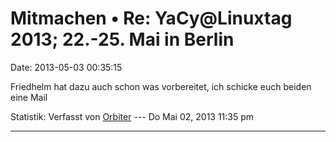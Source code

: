 Mitmachen • Re: YaCy\@Linuxtag 2013; 22.-25. Mai in Berlin
==========================================================

Date: 2013-05-03 00:35:15

Friedhelm hat dazu auch schon was vorbereitet, ich schicke euch beiden
eine Mail

Statistik: Verfasst von
[Orbiter](http://forum.yacy-websuche.de/memberlist.php?mode=viewprofile&u=2)
--- Do Mai 02, 2013 11:35 pm

------------------------------------------------------------------------
